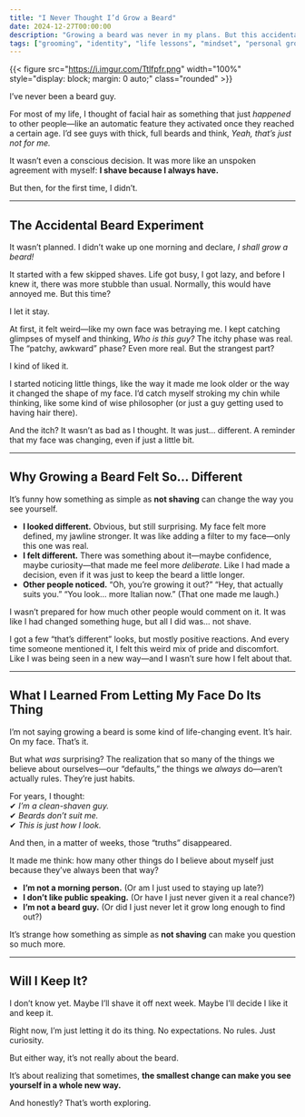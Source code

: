 ```yaml
---
title: "I Never Thought I’d Grow a Beard"
date: 2024-12-27T00:00:00
description: "Growing a beard was never in my plans. But this accidental experiment taught me more about identity than I expected."
tags: ["grooming", "identity", "life lessons", "mindset", "personal growth", "self-discovery"]
---
```

{{< figure src="https://i.imgur.com/Ttlfpfr.png" width="100%" style="display: block; margin: 0 auto;" class="rounded" >}}

I’ve never been a beard guy.

For most of my life, I thought of facial hair as something that just *happened* to other people—like an automatic feature they activated once they reached a certain age. I’d see guys with thick, full beards and think, *Yeah, that’s just not for me.*

It wasn’t even a conscious decision. It was more like an unspoken agreement with myself: **I shave because I always have.**

But then, for the first time, I didn’t.

---

## **The Accidental Beard Experiment**

It wasn’t planned. I didn’t wake up one morning and declare, *I shall grow a beard!*

It started with a few skipped shaves. Life got busy, I got lazy, and before I knew it, there was more stubble than usual. Normally, this would have annoyed me. But this time?

I let it stay.

At first, it felt weird—like my own face was betraying me. I kept catching glimpses of myself and thinking, *Who is this guy?* The itchy phase was real. The “patchy, awkward” phase? Even more real. But the strangest part?

I kind of liked it.

I started noticing little things, like the way it made me look older or the way it changed the shape of my face. I’d catch myself stroking my chin while thinking, like some kind of wise philosopher (or just a guy getting used to having hair there).

And the itch? It wasn’t as bad as I thought. It was just… different. A reminder that my face was changing, even if just a little bit.

---

## **Why Growing a Beard Felt So… Different**

It’s funny how something as simple as **not shaving** can change the way you see yourself.

- **I looked different.** Obvious, but still surprising. My face felt more defined, my jawline stronger. It was like adding a filter to my face—only this one was real.
- **I felt different.** There was something about it—maybe confidence, maybe curiosity—that made me feel more *deliberate.* Like I had made a decision, even if it was just to keep the beard a little longer.
- **Other people noticed.** “Oh, you’re growing it out?” “Hey, that actually suits you.” “You look… more Italian now.” (That one made me laugh.) 

I wasn’t prepared for how much other people would comment on it. It was like I had changed something huge, but all I did was… not shave. 

I got a few “that’s different” looks, but mostly positive reactions. And every time someone mentioned it, I felt this weird mix of pride and discomfort. Like I was being seen in a new way—and I wasn’t sure how I felt about that.

---

## **What I Learned From Letting My Face Do Its Thing**

I’m not saying growing a beard is some kind of life-changing event. It’s hair. On my face. That’s it.

But what *was* surprising? The realization that so many of the things we believe about ourselves—our “defaults,” the things we *always* do—aren’t actually rules. They’re just habits.

For years, I thought:  
✔ *I’m a clean-shaven guy.*  
✔ *Beards don’t suit me.*  
✔ *This is just how I look.*

And then, in a matter of weeks, those “truths” disappeared.

It made me think: how many other things do I believe about myself just because they’ve always been that way? 

- **I’m not a morning person.** (Or am I just used to staying up late?)
- **I don’t like public speaking.** (Or have I just never given it a real chance?)
- **I’m not a beard guy.** (Or did I just never let it grow long enough to find out?)

It’s strange how something as simple as **not shaving** can make you question so much more.

---

## **Will I Keep It?**

I don’t know yet. Maybe I’ll shave it off next week. Maybe I’ll decide I like it and keep it. 

Right now, I’m just letting it do its thing. No expectations. No rules. Just curiosity.

But either way, it’s not really about the beard.

It’s about realizing that sometimes, **the smallest change can make you see yourself in a whole new way.**

And honestly? That’s worth exploring.